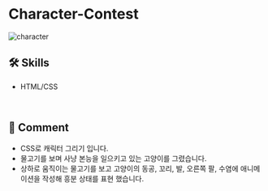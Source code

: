 # Character-Contest
![character](https://user-images.githubusercontent.com/102715022/164981637-f54c756d-5527-495a-b611-b709d68a775f.gif)<br>

## 🛠 Skills
<ul>
  <li>HTML/CSS</li>
</ul>

<br>

## 💬 Comment
<ul>
  <li>CSS로 캐릭터 그리기 입니다.</li>
  <li>물고기를 보며 사냥 본능을 일으키고 있는 고양이를 그렸습니다.</li>
  <li>상하로 움직이는 물고기를 보고 고양이의 동공, 꼬리, 발, 오른쪽 팔, 수염에 애니메이션을 작성해 흥분 상태를 표현 했습니다.</li>
</ul>
